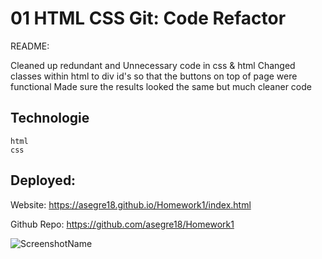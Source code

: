 # 01 HTML CSS Git: Code Refactor

README:

Cleaned up redundant and Unnecessary code in css & html
Changed classes within html to div id's so that the buttons on top of page were functional
Made sure the results looked the same but much cleaner code

## Technologie

    html
    css

## Deployed:

Website:
https://asegre18.github.io/Homework1/index.html

Github Repo:
https://github.com/asegre18/Homework1

![ScreenshotName](./assets/images/HW1-screenshot.png)

